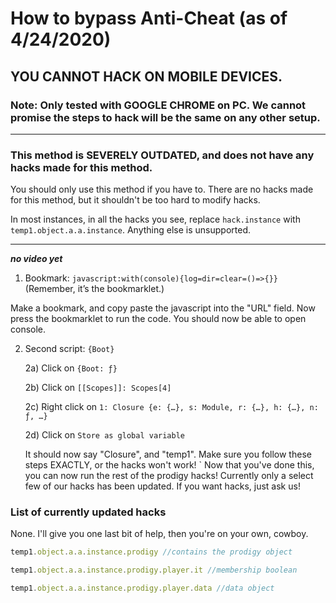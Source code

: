 # How to bypass Anti-Cheat (as of 4/24/2020)

## YOU CANNOT HACK ON MOBILE DEVICES.

### Note: Only tested with GOOGLE CHROME on PC. We cannot promise the steps to hack will be the same on any other setup.

---

### This method is SEVERELY OUTDATED, and does not have any hacks made for this method.

You should only use this method if you have to. There are no hacks made for this method, but it shouldn't be too hard to modify hacks.

In most instances, in all the hacks you see, replace `hack.instance` with `temp1.object.a.a.instance`.
Anything else is unsupported. 

---

**_no video yet_**

1. Bookmark: `javascript:with(console){log=dir=clear=()=>{}}` (Remember, it’s the bookmarklet.)

Make a bookmark, and copy paste the javascript into the "URL" field. Now press the bookmarklet to run the code. You should now be able to
open console.

2. Second script: `{Boot}`

    2a) Click on `{Boot: ƒ}`

    2b) Click on `[[Scopes]]: Scopes[4]`

    2c) Right click on `1: Closure {e: {…}, s: Module, r: {…}, h: {…}, n: ƒ, …}`

    2d) Click on `Store as global variable`

    It should now say "Closure", and "temp1". Make sure you follow these steps EXACTLY, or the hacks won't work!
`
Now that you've done this, you can now run the rest of the prodigy hacks! Currently only a select few of our hacks has been updated.
If you want hacks, just ask us!

### List of currently updated hacks

None. I'll give you one last bit of help, then you're on your own, cowboy.

```javascript
temp1.object.a.a.instance.prodigy //contains the prodigy object

temp1.object.a.a.instance.prodigy.player.it //membership boolean

temp1.object.a.a.instance.prodigy.player.data //data object
```

